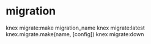# migration

knex migrate:make migration_name 
knex migrate:latest
knex.migrate.make(name, [config])
knex migrate:down